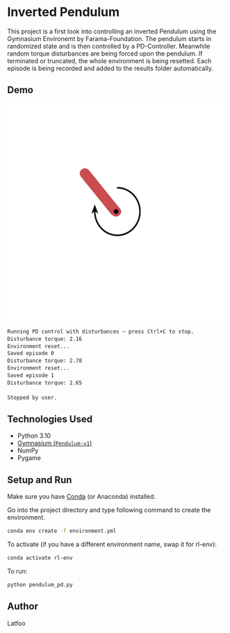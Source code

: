 # Inverted Pendulum

This project is a first look into controlling an inverted Pendulum using the Gymnasium Environemt by Farama-Foundation.
The pendulum starts in randomized state and is then controlled by a PD-Controller. Meanwhile random torque disturbances are being forced upon the pendulum.
If terminated or truncated, the whole environment is being resetted. Each episode is being recorded and added to the results folder automatically.

## Demo

![Demo](results/gif/pd_control-episode-0.gif)

```bash
Running PD control with disturbances — press Ctrl+C to stop.
Disturbance torque: 2.16
Environment reset...
Saved episode 0
Disturbance torque: 2.78
Environment reset...
Saved episode 1
Disturbance torque: 2.65

Stopped by user.
```

## Technologies Used

- Python 3.10
- [Gymnasium (`Pendulum-v1`)](https://github.com/Farama-Foundation/Gymnasium)
- NumPy
- Pygame

## Setup and Run
Make sure you have [Conda](https://docs.conda.io) (or Anaconda) installed.

Go into the project directory and type following command to create the environment.
```bash
conda env create -f environment.yml
```
To activate (if you have a different environment name, swap it for rl-env):
```bash
conda activate rl-env
```
To run:
```bash
python pendulum_pd.py
```
## Author

Latfoo
